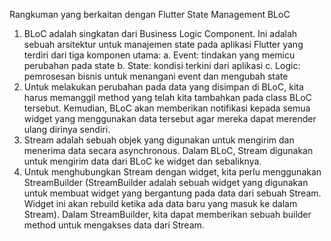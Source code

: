Rangkuman yang berkaitan dengan Flutter State Management BLoC
1. BLoC adalah singkatan dari Business Logic Component. Ini adalah sebuah arsitektur untuk manajemen state pada aplikasi Flutter yang terdiri dari tiga komponen utama:
    a. Event: tindakan yang memicu perubahan pada state
    b. State: kondisi terkini dari aplikasi
    c. Logic: pemrosesan bisnis untuk menangani event dan mengubah state
2. Untuk melakukan perubahan pada data yang disimpan di BLoC, kita harus memanggil method yang telah kita tambahkan pada class BLoC tersebut. Kemudian, BLoC akan memberikan notifikasi kepada semua widget yang menggunakan data tersebut agar mereka dapat merender ulang dirinya sendiri.
3. Stream adalah sebuah objek yang digunakan untuk mengirim dan menerima data secara asynchronous. Dalam BLoC, Stream digunakan untuk mengirim data dari BLoC ke widget dan sebaliknya.
4. Untuk menghubungkan Stream dengan widget, kita perlu menggunakan StreamBuilder (StreamBuilder adalah sebuah widget yang digunakan untuk membuat widget yang bergantung pada data dari sebuah Stream. Widget ini akan rebuild ketika ada data baru yang masuk ke dalam Stream). Dalam StreamBuilder, kita dapat memberikan sebuah builder method untuk mengakses data dari Stream.
